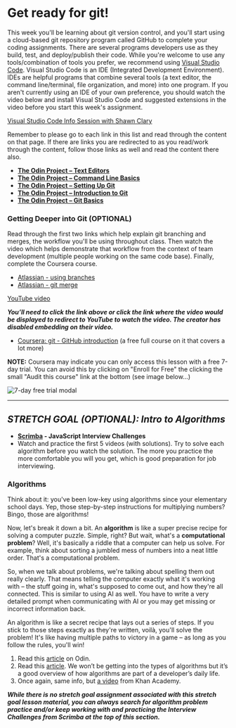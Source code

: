 # Get ready for git!

This week you'll be learning about git version control, and you'll start using a cloud-based git repository program called GitHub to complete your coding assignments.  There are several programs developers use as they build, test, and deploy/publish their code.  While you're welcome to use any tools/combination of tools you prefer, we recommend using [Visual Studio Code](https://code.visualstudio.com/).  Visual Studio Code is an IDE (Integrated Development Environment).  IDEs are helpful programs that combine several tools (a text editor, the command line/terminal, file organization, and more) into one program.  If you aren't currently using an IDE of your own preference, you should watch the video below and install Visual Studio Code and suggested extensions in the video before you start this week's assignment.

[Visual Studio Code Info Session with Shawn Clary](https://www.youtube.com/watch?v=R8lusLkuWJQ)

Remember to please go to each link in this list and read through the content on that page. If there are links you are redirected to as you read/work through the content, follow those links as well and read the content there also.

- **[The Odin Project – Text Editors](https://www.theodinproject.com/paths/foundations/courses/foundations/lessons/text-editors)**
- **[The Odin Project – Command Line Basics](https://www.theodinproject.com/paths/foundations/courses/foundations/lessons/command-line-basics-web-development-101)**
- **[The Odin Project – Setting Up Git](https://www.theodinproject.com/paths/foundations/courses/foundations/lessons/setting-up-git)**
- **[The Odin Project – Introduction to Git](https://www.theodinproject.com/paths/foundations/courses/foundations/lessons/introduction-to-git)**
- **[The Odin Project – Git Basics](https://www.theodinproject.com/paths/foundations/courses/foundations/lessons/git-basics)**

### Getting Deeper into Git (OPTIONAL)

Read through the first two links which help explain git branching and merges, the workflow you'll be using throughout class.  Then watch the video which helps demonstrate that workflow from the context of team development (multiple people working on the same code base).  Finally, complete the Coursera course.

* [Atlassian - using branches](https://www.atlassian.com/git/tutorials/using-branches)
* [Atlassian - git merge](https://www.atlassian.com/git/tutorials/using-branches/git-merge)

[YouTube video](https://www.youtube.com/watch?v=Q1kHG842HoI)

_**You’ll need to click the link above or click the link where the video would be displayed to redirect to YouTube to watch the video.  The creator has disabled embedding on their video.**_  

* [Coursera: git - GitHub introduction](https://www.coursera.org/learn/introduction-git-github) (a free full course on it that covers a lot more)

**NOTE:** Coursera may indicate you can only access this lesson with a free 7-day trial.  You can avoid this by clicking on "Enroll for Free" the clicking the small "Audit this course" link at the bottom (see image below...)

![7-day free trial modal](https://github.com/Code-the-Dream-School/intro-to-programming-2024/blob/b3d6133ab2aa15b3232ffdcd36ac8f5d4bf47d97/Audit.png?raw=true) 

***

## _**STRETCH GOAL (OPTIONAL): Intro to Algorithms**_
- **[Scrimba](https://v2.scrimba.com/javascript-interview-challenges-c02c/~00) - JavaScript Interview Challenges**
- Watch and practice the first 5 videos (with solutions). Try to solve each algorithm before you watch the solution. The more you practice the more comfortable you will you get, which is good preparation for job interviewing.

### Algorithms

Think about it: you've been low-key using algorithms since your elementary school days. Yep, those step-by-step instructions for multiplying numbers? Bingo, those are algorithms!

Now, let's break it down a bit. An **algorithm** is like a super precise recipe for solving a computer puzzle. Simple, right? But wait, what's a **computational problem**? Well, it's basically a riddle that a computer can help us solve. For example, think about sorting a jumbled mess of numbers into a neat little order. That's a computational problem.

So, when we talk about problems, we're talking about spelling them out really clearly. That means telling the computer exactly what it's working with – the stuff going in, what's supposed to come out, and how they're all connected. This is similar to using AI as well. You have to write a very detailed prompt when communicating with AI or you may get missing or incorrect information back.

An algorithm is like a secret recipe that lays out a series of steps. If you stick to those steps exactly as they're written, voilà, you'll solve the problem! It's like having multiple paths to victory in a game – as long as you follow the rules, you'll win!

1. Read this [article](https://www.theodinproject.com/lessons/javascript-a-very-brief-intro-to-cs) on Odin. 
2. Read this [article](https://www.geeksforgeeks.org/introduction-to-algorithms/).  We won’t be getting into the types of algorithms but it’s a good overview of how algorithms are part of a developer’s daily life. 
3. Once again, same info, but [a video](https://www.khanacademy.org/computing/computer-science/algorithms/intro-to-algorithms/v/what-are-algorithms) from Khan Academy.

_**While there is no stretch goal assignment associated with this stretch goal lesson material, you can always search for algorithm problem practice and/or keep working with and practicing the Interview Challenges from Scrimba at the top of this section.**_
